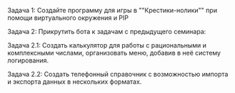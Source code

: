 Задача 1: Создайте программу для игры в ""Крестики-нолики"" при помощи виртуального окружения и PIP

Задача 2: Прикрутить бота к задачам с предыдущего семинара:

Задача 2.1: Создать калькулятор для работы с рациональными и комплексными числами, организовать меню, добавив в неё систему логирования.

Задача 2.2: Создать телефонный справочник с возможностью импорта и экспорта данных в нескольких форматах.

